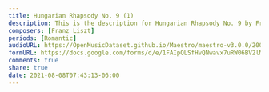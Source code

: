 ```yaml
---
title: Hungarian Rhapsody No. 9 (1)
description: This is the description for Hungarian Rhapsody No. 9 by Franz Liszt
composers: [Franz Liszt]
periods: [Romantic]
audioURL: https://OpenMusicDataset.github.io/Maestro/maestro-v3.0.0/2008/MIDI-Unprocessed_04_R1_2008_01-04_ORIG_MID--AUDIO_04_R1_2008_wav--4.midi
formURL: https://docs.google.com/forms/d/e/1FAIpQLSfHvQNwavx7uRW06BV2lM35-1LQkxDiV77u_DG-n5uPMhHqIg/viewform
comments: true
share: true
date: 2021-08-08T07:43:13-06:00
---
```

